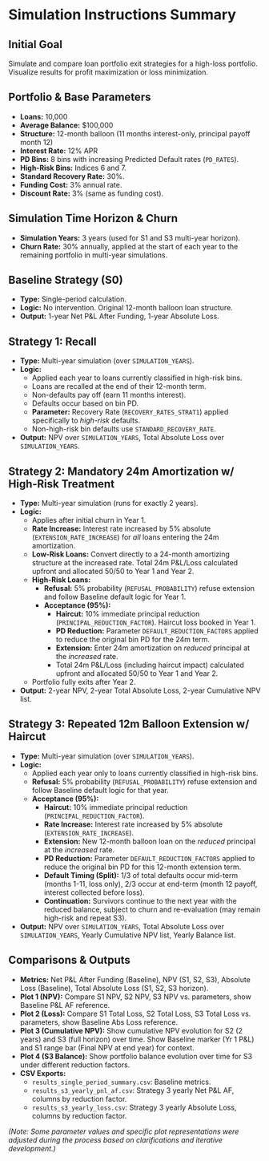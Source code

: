 # Simulation Instructions Summary

## Initial Goal
Simulate and compare loan portfolio exit strategies for a high-loss portfolio. Visualize results for profit maximization or loss minimization.

## Portfolio & Base Parameters
- **Loans:** 10,000
- **Average Balance:** $100,000
- **Structure:** 12-month balloon (11 months interest-only, principal payoff month 12)
- **Interest Rate:** 12% APR
- **PD Bins:** 8 bins with increasing Predicted Default rates (`PD_RATES`).
- **High-Risk Bins:** Indices 6 and 7.
- **Standard Recovery Rate:** 30%.
- **Funding Cost:** 3% annual rate.
- **Discount Rate:** 3% (same as funding cost).

## Simulation Time Horizon & Churn
- **Simulation Years:** 3 years (used for S1 and S3 multi-year horizon).
- **Churn Rate:** 30% annually, applied at the start of each year to the remaining portfolio in multi-year simulations.

## Baseline Strategy (S0)
- **Type:** Single-period calculation.
- **Logic:** No intervention. Original 12-month balloon loan structure.
- **Output:** 1-year Net P&L After Funding, 1-year Absolute Loss.

## Strategy 1: Recall
- **Type:** Multi-year simulation (over `SIMULATION_YEARS`).
- **Logic:**
    - Applied each year to loans currently classified in high-risk bins.
    - Loans are recalled at the end of their 12-month term.
    - Non-defaults pay off (earn 11 months interest).
    - Defaults occur based on bin PD.
    - **Parameter:** Recovery Rate (`RECOVERY_RATES_STRAT1`) applied specifically to *high-risk* defaults.
    - Non-high-risk bin defaults use `STANDARD_RECOVERY_RATE`.
- **Output:** NPV over `SIMULATION_YEARS`, Total Absolute Loss over `SIMULATION_YEARS`.

## Strategy 2: Mandatory 24m Amortization w/ High-Risk Treatment
- **Type:** Multi-year simulation (runs for exactly 2 years).
- **Logic:**
    - Applies after initial churn in Year 1.
    - **Rate Increase:** Interest rate increased by 5% absolute (`EXTENSION_RATE_INCREASE`) for *all* loans entering the 24m amortization.
    - **Low-Risk Loans:** Convert directly to a 24-month amortizing structure at the increased rate. Total 24m P&L/Loss calculated upfront and allocated 50/50 to Year 1 and Year 2.
    - **High-Risk Loans:**
        - **Refusal:** 5% probability (`REFUSAL_PROBABILITY`) refuse extension and follow Baseline default logic for Year 1.
        - **Acceptance (95%):**
            - **Haircut:** 10% immediate principal reduction (`PRINCIPAL_REDUCTION_FACTOR`). Haircut loss booked in Year 1.
            - **PD Reduction:** Parameter `DEFAULT_REDUCTION_FACTORS` applied to reduce the original bin PD for the 24m term.
            - **Extension:** Enter 24m amortization on *reduced* principal at the *increased* rate.
            - Total 24m P&L/Loss (including haircut impact) calculated upfront and allocated 50/50 to Year 1 and Year 2.
    - Portfolio fully exits after Year 2.
- **Output:** 2-year NPV, 2-year Total Absolute Loss, 2-year Cumulative NPV list.

## Strategy 3: Repeated 12m Balloon Extension w/ Haircut
- **Type:** Multi-year simulation (over `SIMULATION_YEARS`).
- **Logic:**
    - Applied each year only to loans currently classified in high-risk bins.
    - **Refusal:** 5% probability (`REFUSAL_PROBABILITY`) refuse extension and follow Baseline default logic for that year.
    - **Acceptance (95%):**
        - **Haircut:** 10% immediate principal reduction (`PRINCIPAL_REDUCTION_FACTOR`).
        - **Rate Increase:** Interest rate increased by 5% absolute (`EXTENSION_RATE_INCREASE`).
        - **Extension:** New 12-month balloon loan on the *reduced* principal at the *increased* rate.
        - **PD Reduction:** Parameter `DEFAULT_REDUCTION_FACTORS` applied to reduce the original bin PD for this 12-month extension term.
        - **Default Timing (Split):** 1/3 of total defaults occur mid-term (months 1-11, loss only), 2/3 occur at end-term (month 12 payoff, interest collected before loss).
        - **Continuation:** Survivors continue to the next year with the reduced balance, subject to churn and re-evaluation (may remain high-risk and repeat S3).
- **Output:** NPV over `SIMULATION_YEARS`, Total Absolute Loss over `SIMULATION_YEARS`, Yearly Cumulative NPV list, Yearly Balance list.

## Comparisons & Outputs
- **Metrics:** Net P&L After Funding (Baseline), NPV (S1, S2, S3), Absolute Loss (Baseline), Total Absolute Loss (S1, S2, S3 horizon).
- **Plot 1 (NPV):** Compare S1 NPV, S2 NPV, S3 NPV vs. parameters, show Baseline P&L AF reference.
- **Plot 2 (Loss):** Compare S1 Total Loss, S2 Total Loss, S3 Total Loss vs. parameters, show Baseline Abs Loss reference.
- **Plot 3 (Cumulative NPV):** Show cumulative NPV evolution for S2 (2 years) and S3 (full horizon) over time. Show Baseline marker (Yr 1 P&L) and S1 range bar (Final NPV at end year) for context.
- **Plot 4 (S3 Balance):** Show portfolio balance evolution over time for S3 under different reduction factors.
- **CSV Exports:**
    - `results_single_period_summary.csv`: Baseline metrics.
    - `results_s3_yearly_pnl_af.csv`: Strategy 3 yearly Net P&L AF, columns by reduction factor.
    - `results_s3_yearly_loss.csv`: Strategy 3 yearly Absolute Loss, columns by reduction factor.

*(Note: Some parameter values and specific plot representations were adjusted during the process based on clarifications and iterative development.)* 